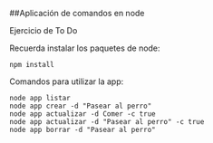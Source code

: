 ##Aplicación de comandos en node

Ejercicio de To Do

Recuerda instalar los paquetes de node:

```
npm install
```

Comandos para utilizar la app:

```
node app listar
node app crear -d "Pasear al perro"
node app actualizar -d Comer -c true
node app actualizar -d "Pasear al perro" -c true
node app borrar -d "Pasear al perro"
```

